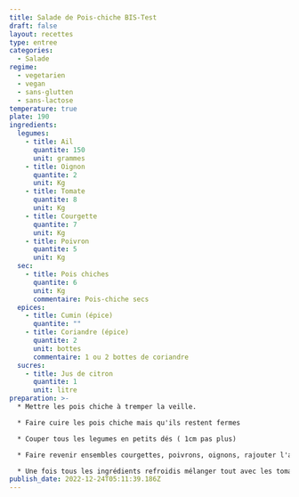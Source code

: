 ```yaml
---
title: Salade de Pois-chiche BIS-Test
draft: false
layout: recettes
type: entree
categories:
  - Salade
regime:
  - vegetarien
  - vegan
  - sans-glutten
  - sans-lactose
temperature: true
plate: 190
ingredients:
  legumes:
    - title: Ail
      quantite: 150
      unit: grammes
    - title: Oignon
      quantite: 2
      unit: Kg
    - title: Tomate
      quantite: 8
      unit: Kg
    - title: Courgette
      quantite: 7
      unit: Kg
    - title: Poivron
      quantite: 5
      unit: Kg
  sec:
    - title: Pois chiches
      quantite: 6
      unit: Kg
      commentaire: Pois-chiche secs
  epices:
    - title: Cumin (épice)
      quantite: ""
    - title: Coriandre (épice)
      quantite: 2
      unit: bottes
      commentaire: 1 ou 2 bottes de coriandre
  sucres:
    - title: Jus de citron
      quantite: 1
      unit: litre
preparation: >-
  * Mettre les pois chiche à tremper la veille.

  * Faire cuire les pois chiche mais qu'ils restent fermes

  * Couper tous les legumes en petits dés ( 1cm pas plus)

  * Faire revenir ensembles courgettes, poivrons, oignons, rajouter l'ail à la fin.

  * Une fois tous les ingrédients refroidis mélanger tout avec les tomates et l'herbe.
publish_date: 2022-12-24T05:11:39.186Z
---
```

